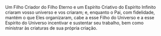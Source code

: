 ﻿Um Filho Criador do Filho Eterno e um Espírito Criativo do Espírito Infinito criaram  vosso universo e vos criaram; e, enquanto o Pai, com fidelidade, mantém o que Eles organizaram, cabe a esse Filho do Universo e a esse Espírito do Universo incentivar e sustentar seu trabalho, bem como ministrar às criaturas de sua própria criação.